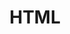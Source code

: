 ---
title: "HTML"
description: "HTML is the standard markup language for documents designed to be displayed in a web browser."
slug: "html"
image: "html.png"
---